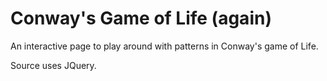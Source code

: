# Conway's Game of Life (again)

An interactive page to play around with patterns in Conway's game of Life.

Source uses JQuery.
